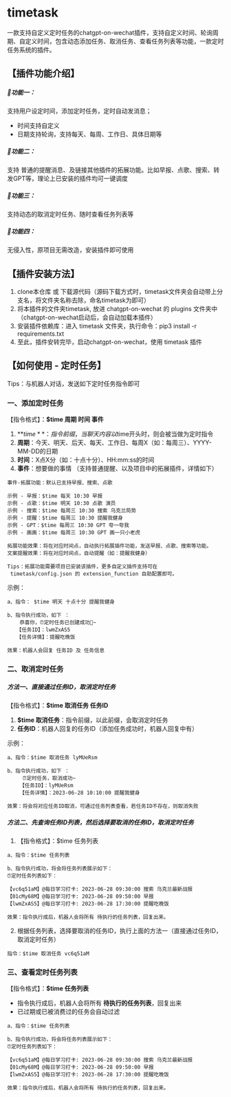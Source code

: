 # timetask
一款支持自定义定时任务的chatgpt-on-wechat插件，支持自定义时间、轮询周期、自定义时间，包含动态添加任务、取消任务、查看任务列表等功能，一款定时任务系统的插件。


## **【插件功能介绍】**
##### 🎉功能一：
支持用户设定时间，添加定时任务，定时自动发消息；
* 时间支持自定义
* 日期支持轮询，支持每天、每周、工作日、具体日期等

##### 🎉功能二：
支持 普通的提醒消息、及链接其他插件的拓展功能。比如早报、点歌、搜索、转发GPT等，理论上已安装的插件均可一键调度

##### 🎉功能三：
支持动态的取消定时任务、随时查看任务列表等

##### 🎉功能四：
无侵入性，原项目无需改造，安装插件即可使用



## **【插件安装方法】**
1. clone本仓库 或 下载源代码（源码下载方式时，timetask文件夹会自动带上分支名，将文件夹名称去除，命名timetask为即可）
2. 将本插件的文件夹timetask, 放进 chatgpt-on-wechat 的 plugins 文件夹中（chatgpt-on-wechat启动后，会自动加载本插件）
3. 安装插件依赖库：进入 timetask 文件夹，执行命令：pip3 install -r requirements.txt
4. 至此，插件安转完毕，启动chatgpt-on-wechat，使用 timetask 插件



## **【如何使用 - 定时任务】**

Tips：与机器人对话，发送如下定时任务指令即可

### **一、添加定时任务**

【指令格式】：**$time 周期 时间 事件**
1. **$time**：指令前缀，当聊天内容以$time开头时，则会被当做为定时指令
2. **周期**：今天、明天、后天、每天、工作日、每周X（如：每周三）、YYYY-MM-DD的日期
3. **时间**：X点X分（如：十点十分）、HH:mm:ss的时间
4. **事件**：想要做的事情 （支持普通提醒、以及项目中的拓展插件，详情如下）
```
事件-拓展功能：默认已支持早报、搜索、点歌

示例 - 早报：$time 每天 10:30 早报
示例 - 点歌：$time 明天 10:30 点歌 演员
示例 - 搜索：$time 每周三 10:30 搜索 乌克兰局势
示例 - 提醒：$time 每周三 10:30 提醒我健身
示例 - GPT：$time 每周三 10:30 GPT 夸一夸我
示例 - 画画：$time 每周三 10:30 GPT 画一只小老虎

拓展功能效果：将在对应时间点，自动执行拓展插件功能，发送早报、点歌、搜索等功能。
文案提醒效果：将在对应时间点，自动提醒（如：提醒我健身）

Tips：拓展功能需要项目已安装该插件，更多自定义插件支持可在
 timetask/config.json 的 extension_function 自助配置即可。
```

示例：
```
a、指令： $time 明天 十点十分 提醒我健身

b、指令执行成功，如下 ：
	恭喜你，⏰定时任务已创建成功🎉~
   【任务ID】：lwmZxAS5
   【任务详情】：提醒吃晚饭
    
效果：机器人会回复 任务ID 及 任务信息
```
	
	
### **二、取消定时任务**

##### **方法一、直接通过任务ID，取消定时任务**

【指令格式】：**$time 取消任务 任务ID**
1. **$time 取消任务**：指令前缀，以此前缀，会取消定时任务
2. **任务ID**：机器人回复的任务ID（添加任务成功时，机器人回复中有）

示例：
```
a、指令：$time 取消任务 lyMUeRsm

b、指令执行成功，如下 ：
	 ⏰定时任务，取消成功~
    【任务ID】：lyMUeRsm
    【任务详情】：2023-06-28 10:10:00 提醒我健身

效果：将会将对应任务ID取消，可通过任务列表查看，若任务ID不存在，则取消失败
```
	


##### **方法二、先查询任务ID列表，然后选择要取消的任务ID，取消定时任务**

1. 【指令格式】：$time 任务列表
```
a、指令：$time 任务列表

b、指令执行成功，将会将任务列表展示如下：
⏰定时任务列表如下：

【vc6q51aM】@每日学习打卡: 2023-06-28 09:30:00 搜索 乌克兰最新战报
【01cMy68M】@每日学习打卡: 2023-06-28 09:50:00 早报
【lwmZxAS5】@每日学习打卡: 2023-06-28 17:30:00 提醒吃晚饭
 
效果：指令执行成后，机器人会将所有 待执行的任务列表，回复出来。
```

2. 根据任务列表，选择要取消的任务ID，执行上面的方法一（直接通过任务ID，取消定时任务）
```
指令：$time 取消任务 vc6q51aM
```


### **三、查看定时任务列表**

【指令格式】：**$time 任务列表**
*  指令执行成后，机器人会将所有 **待执行的任务列表**，回复出来
*  已过期或已被消费过的任务会自动过滤

```
a、指令：$time 任务列表

b、指令执行成功，将会将任务列表展示如下：
⏰定时任务列表如下：

【vc6q51aM】@每日学习打卡: 2023-06-28 09:30:00 搜索 乌克兰最新战报
【01cMy68M】@每日学习打卡: 2023-06-28 09:50:00 早报
【lwmZxAS5】@每日学习打卡: 2023-06-28 17:30:00 提醒吃晚饭
 
效果：指令执行成后，机器人会将所有 待执行的任务列表，回复出来。
```
